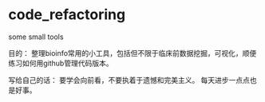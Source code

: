 # code_refactoring
some small tools 

目的：
整理bioinfo常用的小工具，包括但不限于临床前数据挖掘，可视化，顺便练习如何用github管理代码版本。

写给自己的话：
要学会向前看，不要执着于遗憾和完美主义。
每天进步一点点也是好事。




